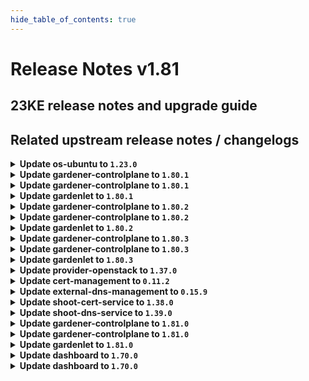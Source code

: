 ```yaml
---
hide_table_of_contents: true
---
```


# Release Notes v1.81

## 23KE release notes and upgrade guide

## Related upstream release notes / changelogs


<details>
<summary><b>Update os-ubuntu to <code>1.23.0</code></b></summary>

# [gardener/gardener-extension-os-ubuntu]

## ⚠️ Breaking Changes

- `[OPERATOR]` `extension-os-ubuntu` no longer supports Shoots with Кubernetes version < 1.22. by @shafeeqes [#82]

</details>

<details>
<summary><b>Update gardener-controlplane to <code>1.80.1</code></b></summary>

# [gardener/gardener]

## 🐛 Bug Fixes

- `[USER]` The two additional labels `worker.gardener.cloud/image-name` and `worker.gardener.cloud/image-version` that were previously introduced and attached to worker nodes are removed again to fix a regression that causes the `kubelet` to restart on nodes that are due to be upgraded to a new OS but not rolled yet which causes their `Pod`s to become temporarily unready. by @gardener-ci-robot [#8551]

## Docker Images
admission-controller: `eu.gcr.io/gardener-project/gardener/admission-controller:v1.80.1`
apiserver: `eu.gcr.io/gardener-project/gardener/apiserver:v1.80.1`
controller-manager: `eu.gcr.io/gardener-project/gardener/controller-manager:v1.80.1`
scheduler: `eu.gcr.io/gardener-project/gardener/scheduler:v1.80.1`
operator: `eu.gcr.io/gardener-project/gardener/operator:v1.80.1`
gardenlet: `eu.gcr.io/gardener-project/gardener/gardenlet:v1.80.1`
resource-manager: `eu.gcr.io/gardener-project/gardener/resource-manager:v1.80.1`

</details>

<details>
<summary><b>Update gardener-controlplane to <code>1.80.1</code></b></summary>

# [gardener/gardener]

## 🐛 Bug Fixes

- `[USER]` The two additional labels `worker.gardener.cloud/image-name` and `worker.gardener.cloud/image-version` that were previously introduced and attached to worker nodes are removed again to fix a regression that causes the `kubelet` to restart on nodes that are due to be upgraded to a new OS but not rolled yet which causes their `Pod`s to become temporarily unready. by @gardener-ci-robot [#8551]

## Docker Images
admission-controller: `eu.gcr.io/gardener-project/gardener/admission-controller:v1.80.1`
apiserver: `eu.gcr.io/gardener-project/gardener/apiserver:v1.80.1`
controller-manager: `eu.gcr.io/gardener-project/gardener/controller-manager:v1.80.1`
scheduler: `eu.gcr.io/gardener-project/gardener/scheduler:v1.80.1`
operator: `eu.gcr.io/gardener-project/gardener/operator:v1.80.1`
gardenlet: `eu.gcr.io/gardener-project/gardener/gardenlet:v1.80.1`
resource-manager: `eu.gcr.io/gardener-project/gardener/resource-manager:v1.80.1`

</details>

<details>
<summary><b>Update gardenlet to <code>1.80.1</code></b></summary>

# [gardener/gardener]

## 🐛 Bug Fixes

- `[USER]` The two additional labels `worker.gardener.cloud/image-name` and `worker.gardener.cloud/image-version` that were previously introduced and attached to worker nodes are removed again to fix a regression that causes the `kubelet` to restart on nodes that are due to be upgraded to a new OS but not rolled yet which causes their `Pod`s to become temporarily unready. by @gardener-ci-robot [#8551]

## Docker Images
admission-controller: `eu.gcr.io/gardener-project/gardener/admission-controller:v1.80.1`
apiserver: `eu.gcr.io/gardener-project/gardener/apiserver:v1.80.1`
controller-manager: `eu.gcr.io/gardener-project/gardener/controller-manager:v1.80.1`
scheduler: `eu.gcr.io/gardener-project/gardener/scheduler:v1.80.1`
operator: `eu.gcr.io/gardener-project/gardener/operator:v1.80.1`
gardenlet: `eu.gcr.io/gardener-project/gardener/gardenlet:v1.80.1`
resource-manager: `eu.gcr.io/gardener-project/gardener/resource-manager:v1.80.1`

</details>

<details>
<summary><b>Update gardener-controlplane to <code>1.80.2</code></b></summary>

# [gardener/gardener]

## 🐛 Bug Fixes

- `[USER]` A bug causing unnecessary reorder of extension in `Shoot` `spec.extensions` is fixed. by @gardener-ci-robot [#8575]
- `[OPERATOR]` Fixed a possibility for the `migrate` phase of control plane migration to become permanently stuck if the shoot was created when the `MachineControllerManagerDeployment` feature gate is disabled, control plane migration is triggered for the shoot and the feature gate is enabled during the migration phase. by @gardener-ci-robot [#8570]

</details>

<details>
<summary><b>Update gardener-controlplane to <code>1.80.2</code></b></summary>

# [gardener/gardener]

## 🐛 Bug Fixes

- `[USER]` A bug causing unnecessary reorder of extension in `Shoot` `spec.extensions` is fixed. by @gardener-ci-robot [#8575]
- `[OPERATOR]` Fixed a possibility for the `migrate` phase of control plane migration to become permanently stuck if the shoot was created when the `MachineControllerManagerDeployment` feature gate is disabled, control plane migration is triggered for the shoot and the feature gate is enabled during the migration phase. by @gardener-ci-robot [#8570]

</details>

<details>
<summary><b>Update gardenlet to <code>1.80.2</code></b></summary>

# [gardener/gardener]

## 🐛 Bug Fixes

- `[USER]` A bug causing unnecessary reorder of extension in `Shoot` `spec.extensions` is fixed. by @gardener-ci-robot [#8575]
- `[OPERATOR]` Fixed a possibility for the `migrate` phase of control plane migration to become permanently stuck if the shoot was created when the `MachineControllerManagerDeployment` feature gate is disabled, control plane migration is triggered for the shoot and the feature gate is enabled during the migration phase. by @gardener-ci-robot [#8570]

</details>

<details>
<summary><b>Update gardener-controlplane to <code>1.80.3</code></b></summary>

# [gardener/gardener]

## 🐛 Bug Fixes

- `[USER]` A bug has been fixed that prevented users without permissions to list `CustomResourceDefinition`s from interacting with the Gardener APIs when using a `kubectl` version lower than `1.27`. by @gardener-ci-robot [#8580]

</details>

<details>
<summary><b>Update gardener-controlplane to <code>1.80.3</code></b></summary>

# [gardener/gardener]

## 🐛 Bug Fixes

- `[USER]` A bug has been fixed that prevented users without permissions to list `CustomResourceDefinition`s from interacting with the Gardener APIs when using a `kubectl` version lower than `1.27`. by @gardener-ci-robot [#8580]

</details>

<details>
<summary><b>Update gardenlet to <code>1.80.3</code></b></summary>

# [gardener/gardener]

## 🐛 Bug Fixes

- `[USER]` A bug has been fixed that prevented users without permissions to list `CustomResourceDefinition`s from interacting with the Gardener APIs when using a `kubectl` version lower than `1.27`. by @gardener-ci-robot [#8580]

</details>

<details>
<summary><b>Update provider-openstack to <code>1.37.0</code></b></summary>

# [gardener/machine-controller-manager]

## 🐛 Bug Fixes

- `[OPERATOR]` Included `UnavailableReplicas` in determining if a machine deployment status update is needed by @rishabh-11 [gardener/machine-controller-manager#833]
- `[OPERATOR]` Force drain and delete volume attachments for nodes un-healthy due to `ReadOnlyFileSystem` and `NotReady` for too long by @elankath [gardener/machine-controller-manager#839]
- `[OPERATOR]` An issue causing nil pointer panic on scaleup of the machinedeployment along with trigger of rolling update, is fixed by @acumino [gardener/machine-controller-manager#814]
- `[USER]` An edge case where outdated DesiredReplicas annotation blocked a rolling update is fixed. by @rishabh-11 [gardener/machine-controller-manager#821]
## 🏃 Others

- `[DEVELOPER]` status.Status now captures underline cause, allowing consumers to introspect the error returned by the provider. WrapError() function could be used to wrap the provider error by @unmarshall [gardener/machine-controller-manager#842]
- `[DEVELOPER]` Removed dead metrics code and refactored the remaining metrics code by @himanshu-kun [gardener/machine-controller-manager#823]
- `[DEVELOPER]` A new make target is introduced to add license headers. by @unmarshall [gardener/machine-controller-manager#845]
- `[DEVELOPER]` Bump `k8s.io/*` deps to v0.27.2 by @afritzler [gardener/machine-controller-manager#820]
- `[OPERATOR]` Added a new metric that will allow to get the number of stale (due to unhealthiness) machines  that are getting terminated by @jguipi [gardener/machine-controller-manager#808]
- `[OPERATOR]` Updated to go v1.20.5 by @rishabh-11 [gardener/machine-controller-manager#827]
- `[OPERATOR]` Makefile targets have changed: Introduced gardener-setup, gardener-restore, gardener-local-mcm-up, non-gardener-setup, non-gardener-restore,  non-gardener-local-mcm-up. Users can also directly use the scripts which are used by these makefile targets. by @unmarshall [gardener/machine-controller-manager#852]
- `[OPERATOR]` Added `errorCode` field in the `LastOperation` struct. This should be implemented only for the `CreateMachine` call in the `triggerCreationFlow`. This field will be utilized by Cluster autoscaler to do early backoff  by @rishabh-11 [gardener/machine-controller-manager#851]
- `[OPERATOR]` New metrics introduced:   
  - api_request_duration_seconds -> tracks time taken for successful invocation of provider APIs. This metric can be filtered by provider and service.  
  - driver_request_duration_seconds -> tracks total time taken to successfully complete driver method invocation. This metric can be filtered by provider and operation.  
  - driver_requests_failed_total -> records total number of failed driver API requests. This metric can be filtered by provider, operations and error_code. by @unmarshall [gardener/machine-controller-manager#842]
# [gardener/gardener-extension-provider-openstack]

## ⚠️ Breaking Changes

- `[OPERATOR]` `provider-openstack` no longer supports Shoots or Seeds with Кubernetes version < 1.24. by @shafeeqes [#670]
## 🏃 Others

- `[OPERATOR]` Enable propagating pod routes to nodes without overlay network by @ScheererJ [#654]
- `[OPERATOR]` updated image csi-attacher -> `v4.4.0` by @kon-angelo [#675]
- `[OPERATOR]` updated image manila-csi-plugin `v1.27.1`-> `v1.27.2` by @kon-angelo [#675]
- `[OPERATOR]` updated image snapshot-controller -> `v6.3.0` by @kon-angelo [#675]
- `[OPERATOR]` updated image livenessprobe -> `v2.11.0` by @kon-angelo [#675]
- `[OPERATOR]` Add manila topology labels to machines. This enables scaling from 0 for pods depending on manila volumes. by @kon-angelo [#674]
- `[OPERATOR]` updated image cinder-csi-plugin `v1.27.1`-> `v1.27.2` by @kon-angelo [#675]
- `[OPERATOR]` updated image cloud-provider-openstack `v1.27.1`-> `v1.27.2` by @kon-angelo [#675]
- `[OPERATOR]` updated image csi-provisioner -> `v3.6.0` by @kon-angelo [#675]
- `[OPERATOR]` updated image csi-resizer -> `v1.9.0` by @kon-angelo [#675]
- `[DEVELOPER]` Added description to openstack security group rules. by @nschad [#666]
# [gardener/machine-controller-manager-provider-openstack]

## 🏃 Others

- `[USER]` Vendor gardener `v1.79.0` by @kon-angelo [gardener/machine-controller-manager-provider-openstack#100]
- `[USER]` `ResourceExhausted` error code is returned when no valid host is found in the zone  by @rishabh-11 [gardener/machine-controller-manager-provider-openstack#97]
- `[DEPENDENCY]` The following dependency is updated:-  
  github.com/gardener/machine-controller-manager v0.49.1 -> v0.50.0 by @rishabh-11 [gardener/machine-controller-manager-provider-openstack#98]

</details>

<details>
<summary><b>Update cert-management to <code>0.11.2</code></b></summary>

# [gardener/cert-management]

## 🏃 Others

- `[OPERATOR]` Update k8s dependencies by updating controller-manager-library by @MartinWeindel [#142]
- `[OPERATOR]` Bumps golang from 1.21.1 to 1.21.2. by @MartinWeindel [#142]

</details>

<details>
<summary><b>Update external-dns-management to <code>0.15.9</code></b></summary>

# [gardener/external-dns-management]

## ✨ New Features

- `[USER]` Creating a `DNSEntry` for the base domain of a hosted zone is now allowed for all providers but `azure-dns` and `azure-private-dns`. by @MartinWeindel [#316]
## 🏃 Others

- `[OPERATOR]` Update AWS canonical hosted zones from github.com/kubernetes-sigs/external-dns repository. by @MartinWeindel [#322]
- `[OPERATOR]` Bumps golang from 1.21.1 to 1.21.2. by @MartinWeindel [#323]
- `[OPERATOR]` Bumps golang from 1.20.7 to 1.21.1. by @dependabot[bot] [#318]
- `[OPERATOR]` Update k8s dependencies by updating controller-manager-library by @MartinWeindel [#323]
- `[OPERATOR]` Additional AWS regions `ap-southeast-4` and `il-central-1` with canonical hosted zones for ELBs by @MartinWeindel [#321]
- `[USER]` Infoblox provider: support for extensible attributes by @nitrocb [#320]

</details>

<details>
<summary><b>Update shoot-cert-service to <code>1.38.0</code></b></summary>

# [gardener/gardener-extension-shoot-cert-service]

## 🐛 Bug Fixes

- `[OPERATOR]` The `CustomResourceDefinition`s deployed to shoot clusters are now labelled with `shoot.gardener.cloud/no-cleanup=true` to prevent `gardenlet` to deleting them during shoot deletion. by @MartinWeindel [#195]
- `[OPERATOR]` The `CustomResourceDefinition`s deployed to shoot clusters are now annotated with `resources.gardener.cloud/skip-health-check=true` to prevent `gardener-resource-manager` from recreating them too fast during shoot deletion. by @rfranzke [#194]
## 🏃 Others

- `[OPERATOR]` Bumps golang from 1.21.0 to 1.21.1. by @dependabot[bot] [#193]
- `[OPERATOR]` The following dependency is updated:  
  - github.com/gardener/gardener: v1.77.0-> v1.80.1  
  - k8s.io/* : v0.26.3 -> v0.28.2  
  - sigs.k8s.io/controller-runtime: v0.14.6-> v0.16.2 by @acumino [#196]
# [gardener/cert-management]

## 🐛 Bug Fixes

- `[OPERATOR]` Fix edge case of inconsistent certificate/secret: request certificate in this case. by @MartinWeindel [gardener/cert-management#138]
- `[USER]` Disable followCNAME by default again as it was activated implicitly by github.com/go-acme/lego version upgrade by @MartinWeindel [gardener/cert-management#140]
## 🏃 Others

- `[OPERATOR]` Bumps golang from 1.21.1 to 1.21.2. by @MartinWeindel [gardener/cert-management#142]
- `[OPERATOR]` Update k8s dependencies by updating controller-manager-library by @MartinWeindel [gardener/cert-management#142]

</details>

<details>
<summary><b>Update shoot-dns-service to <code>1.39.0</code></b></summary>

# [gardener/external-dns-management]

## ✨ New Features

- `[USER]` Creating a `DNSEntry` for the base domain of a hosted zone is now allowed for all providers but `azure-dns` and `azure-private-dns`. by @MartinWeindel [gardener/external-dns-management#316]
## 🏃 Others

- `[USER]` Infoblox provider: support for extensible attributes by @nitrocb [gardener/external-dns-management#320]
- `[OPERATOR]` Update AWS canonical hosted zones from github.com/kubernetes-sigs/external-dns repository. by @MartinWeindel [gardener/external-dns-management#322]
- `[OPERATOR]` Bumps golang from 1.20.7 to 1.21.1. by @dependabot[bot] [gardener/external-dns-management#318]
- `[OPERATOR]` Additional AWS regions `ap-southeast-4` and `il-central-1` with canonical hosted zones for ELBs by @MartinWeindel [gardener/external-dns-management#321]
- `[OPERATOR]` Update k8s dependencies by updating controller-manager-library by @MartinWeindel [gardener/external-dns-management#323]
- `[OPERATOR]` Bumps golang from 1.21.1 to 1.21.2. by @MartinWeindel [gardener/external-dns-management#323]
# [gardener/gardener-extension-shoot-dns-service]

## ⚠️ Breaking Changes

- `[OPERATOR]` `extension-shoot-dns-service` no longer supports Shoots with Кubernetes version < 1.24. by @shafeeqes [#241]
## 🐛 Bug Fixes

- `[OPERATOR]` The `CustomResourceDefinition`s deployed to shoot clusters are now annotated with `resources.gardener.cloud/skip-health-check=true` to prevent `gardener-resource-manager` from recreating them too fast during shoot deletion. by @rfranzke [#240]
- `[OPERATOR]` The `CustomResourceDefinition`s deployed to shoot clusters are now labelled with `shoot.gardener.cloud/no-cleanup=true` to prevent `gardenlet` to deleting them during shoot deletion. by @MartinWeindel [#243]
## 🏃 Others

- `[OPERATOR]` Add copy of images.yaml to charts dir to resolve installation issue for landscapes using RBSC by @MartinWeindel [#237]
- `[OPERATOR]` The following dependency is updated:  
  - github.com/gardener/gardener: v1.77.0-> v1.80.1  
  - k8s.io/* : v0.26.3 -> v0.28.2  
  - sigs.k8s.io/controller-runtime: v0.14.6-> v0.16.2 by @acumino [#244]
- `[OPERATOR]` Bumps golang from 1.21.0 to 1.21.1. by @dependabot[bot] [#239]

</details>

<details>
<summary><b>Update gardener-controlplane to <code>1.81.0</code></b></summary>

# [gardener/etcd-druid]

## ⚠️ Breaking Changes

- `[USER]` Update etcd-custom-image to `v3.4.26-2`. by @shreyas-s-rao [gardener/etcd-druid#656]
- `[OPERATOR]` Etcd druid will now not support `policy/v1beta1` for `PodDisruptionBudget`s and will only use `policy/v1` for `PodDisruptionBudget`s by @aaronfern [gardener/etcd-druid#681]
## 📰 Noteworthy

- `[OPERATOR]` `custodian-sync-period` value is set to `15s` in the Helm chart for etcd-druid. by @shreyas-s-rao [gardener/etcd-druid#688]
- `[OPERATOR]` Add new flag `metrics-scrape-wait-duration` for compaction controller to set a wait duration at the end of every compaction job, to allow for metrics to be scraped by a Prometheus instance. by @abdasgupta [gardener/etcd-druid#686]
- `[OPERATOR]` Etcd snapshot compaction jobs will now be named `<etcd-name>-compactor` for better readability for human operators. by @abdasgupta [gardener/etcd-druid#672]
## ✨ New Features

- `[OPERATOR]` Introduce `Spec.Backup.DeltaSnapshotRetentionPeriod` in the `Etcd` resource to allow configuring retention period for delta snapshots. by @seshachalam-yv [gardener/etcd-druid#651]
- `[DEVELOPER]` Add support for `Local` provider for e2e tests. by @shreyas-s-rao [gardener/etcd-druid#668]
## 🐛 Bug Fixes

- `[OPERATOR]` A bug causing incorrect volume mount path for `Etcd`s and `EtcdCopyBackupsTask`s using `Local` snapshot storage provider while using distroless etcd-backup-restore image `v0.25.x` has been resolved. by @aaronfern [gardener/etcd-druid#662]
- `[OPERATOR]` Custodian controller no longer watches leases owned by the etcd resources, thus reducing frequency of etcd status updates and now honouring `custodian-sync-period` value. by @shreyas-s-rao [gardener/etcd-druid#688]
- `[OPERATOR]` Resolved an issue where the Custodian Controller was not updating the `Replicas` field in the `etcd` status to reflect the `CurrentReplicas` from the StatefulSet status. This fix ensures consistent behavior with the `etcd` Controller in Druid. by @seshachalam-yv [gardener/etcd-druid#701]
- `[OPERATOR]` A bug causing `EtcdCopyBackupsTask` jobs to fail to create temp snapshot directory while using distroless etcd-backup-restore image `v0.25.x` has been resolved. by @aaronfern [gardener/etcd-druid#662]
## 🏃 Others

- `[OPERATOR]` Upgraded `etcd-backup-restore` from `v0.24.3` to `v0.24.6` for `etcd-custom-image`, and from `v0.25.1` to `v0.26.0` for `etcd-wrapper` by @gardener-robot-ci-3 [gardener/etcd-druid#687]
- `[OPERATOR]` All default images are now present in `images.yaml` by @aaronfern [gardener/etcd-druid#673]
## 📖 Documentation

- `[DEVELOPER]` Introduce DEPs (Druid Enhancement Proposals) for proposing large design changes in etcd-druid. by @shreyas-s-rao [gardener/etcd-druid#659]
- `[OPERATOR]` Introduce DEP-04 [EtcdMember Custom Resource](https://github.com/gardener/etcd-druid/blob/master/docs/proposals/04-etcd-member-custom-resource.md). by @shreyas-s-rao [gardener/etcd-druid#658]
# [gardener/etcd-backup-restore]

## 📰 Noteworthy

- `[USER]` Introduce flag `metrics-scrape-wait-duration` to `etcdbrctl compact` command, that specifies a wait duration at the end of a snapshot compaction, to allow Prometheus to scrape metrics related to compaction before the `etcdbrctl` process exits. by @abdasgupta [gardener/etcd-backup-restore#667]
- `[OPERATOR]` Etcd-backup-restore now uses the user home directory to create files. by @aaronfern [gardener/etcd-backup-restore#637]
- `[OPERATOR]` Etcd-backup-restore now uses a distroless image as its base image. It is no longer compatible with [etcd-custom-image](https://github.com/gardener/etcd-custom-image), and must be used with [etcd-wrapper](https://github.com/gardener/etcd-wrapper) instead.  by @aaronfern [gardener/etcd-backup-restore#637]
## 🏃 Others

- `[OPERATOR]` Upgraded Ginkgo v1 to v2 and updated other dependencies by @seshachalam-yv [gardener/etcd-backup-restore#647]
- `[OPERATOR]` While scaling up a non-HA etcd cluster to HA skipping the scale-up checks for first member of etcd cluster as first member can never be a part of scale-up scenarios. by @ishan16696 [gardener/etcd-backup-restore#649]
- `[OPERATOR]` Bump alpine base version for Docker build to `3.18.2`. by @shreyas-s-rao [gardener/etcd-backup-restore#638]
- `[OPERATOR]` Backup-restore waits for its etcd to be ready before attempting to update peerUrl by @aaronfern [gardener/etcd-backup-restore#628]
- `[OPERATOR]` Introduced `delta-snapshot-retention-period` CLI flag to extend the configurable retention period for delta snapshots in `etcd-backup-restore`, enhancing flexibility for backup retention. by @seshachalam-yv [gardener/etcd-backup-restore#640]
- `[OPERATOR]` Revendors the bbolt from `v1.3.6` to `v1.3.7` by @ishan16696 [gardener/etcd-backup-restore#659]
- `[DEVELOPER]` Add CVE categorization for etcd-backup-restore. by @shreyas-s-rao [gardener/etcd-backup-restore#644]
# [gardener/machine-controller-manager]

## 🐛 Bug Fixes

- `[OPERATOR]` Force drain and delete volume attachments for nodes un-healthy due to `ReadOnlyFileSystem` and `NotReady` for too long by @elankath [gardener/machine-controller-manager#839]
- `[OPERATOR]` Included `UnavailableReplicas` in determining if a machine deployment status update is needed by @rishabh-11 [gardener/machine-controller-manager#833]
- `[OPERATOR]` An issue causing nil pointer panic on scaleup of the machinedeployment along with trigger of rolling update, is fixed by @acumino [gardener/machine-controller-manager#814]
- `[USER]` An edge case where outdated DesiredReplicas annotation blocked a rolling update is fixed. by @rishabh-11 [gardener/machine-controller-manager#821]
## 🏃 Others

- `[DEVELOPER]` status.Status now captures underline cause, allowing consumers to introspect the error returned by the provider. WrapError() function could be used to wrap the provider error by @unmarshall [gardener/machine-controller-manager#842]
- `[DEVELOPER]` A new make target is introduced to add license headers. by @unmarshall [gardener/machine-controller-manager#845]
- `[DEVELOPER]` Bump `k8s.io/*` deps to v0.27.2 by @afritzler [gardener/machine-controller-manager#820]
- `[DEVELOPER]` Removed dead metrics code and refactored the remaining metrics code by @himanshu-kun [gardener/machine-controller-manager#823]
- `[OPERATOR]` New metrics introduced:   
  - api_request_duration_seconds -> tracks time taken for successful invocation of provider APIs. This metric can be filtered by provider and service.  
  - driver_request_duration_seconds -> tracks total time taken to successfully complete driver method invocation. This metric can be filtered by provider and operation.  
  - driver_requests_failed_total -> records total number of failed driver API requests. This metric can be filtered by provider, operations and error_code. by @unmarshall [gardener/machine-controller-manager#842]
- `[OPERATOR]` Updated to go v1.20.5 by @rishabh-11 [gardener/machine-controller-manager#827]
- `[OPERATOR]` Added a new metric that will allow to get the number of stale (due to unhealthiness) machines  that are getting terminated by @jguipi [gardener/machine-controller-manager#808]
- `[OPERATOR]` Added `errorCode` field in the `LastOperation` struct. This should be implemented only for the `CreateMachine` call in the `triggerCreationFlow`. This field will be utilized by Cluster autoscaler to do early backoff  by @rishabh-11 [gardener/machine-controller-manager#851]
- `[OPERATOR]` Makefile targets have changed: Introduced gardener-setup, gardener-restore, gardener-local-mcm-up, non-gardener-setup, non-gardener-restore,  non-gardener-local-mcm-up. Users can also directly use the scripts which are used by these makefile targets. by @unmarshall [gardener/machine-controller-manager#852]
# [gardener/gardener]

## ⚠️ Breaking Changes

- `[DEPENDENCY]` Extensions have to implement the `ForceDelete` function in the actuator with the logic of forcefully deleting all the resources deployed by them. by @shafeeqes [#8414]
- `[DEPENDENCY]` The `extensions/pkg/controller.Use{TokenRequestor,ServiceAccountTokenVolumeProjection}` functions have been removed since they always return `true`. by @rfranzke [#8582]
- `[OPERATOR]` ⚠️ Gardener does no longer support garden, seed, or shoot clusters with Kubernetes versions < 1.24. Make sure to upgrade all existing clusters before upgrading to this Gardener version. by @shafeeqes [#8487]
- `[DEVELOPER]` The `pkg/utils/gardener.IntStrPtrFromInt` function has been renamed to `IntStrPtrFromInt32` since `intstr.FromInt` is deprecated. by @rfranzke [#8579]
- `[USER]` The `alpha.kube-apiserver.scaling.shoot.gardener.cloud/class` annotation on `Shoot`s has no effect anymore and should be removed. by @rfranzke [#8526]
## 📰 Noteworthy

- `[USER]` The two additional labels `worker.gardener.cloud/image-name` and `worker.gardener.cloud/image-version` that were previously introduced and attached to worker nodes are removed again to fix a regression that causes the `kubelet` to restart on nodes that are due to be upgraded to a new OS but not rolled yet which causes their `Pod`s to become temporarily unready. by @MrBatschner [#8524]
- `[OPERATOR]` The `MachineControllerManagerDeployment` has been promoted to beta and is now enabled by default. Make sure that all registered provider extensions support this feature gate before upgrading to this version of Gardener. by @rfranzke [#8526]
- `[OPERATOR]` The `DisableScalingClassesForShoots` feature gates has been promoted to GA (and is now always enabled). by @rfranzke [#8526]
## ✨ New Features

- `[USER]` The `gardener-scheduler` now populates scheduling failure reasons to the `Shoot`'s `.status.lastOperation.description` field. by @rfranzke [#8527]
- `[USER]` When the `ShootForceDeletion` featuregate in the apiserver is turned on, users will be able to force-delete the Shoot. You **MUST** ensure that all the resources created in the IaaS account are cleaned up to prevent orphaned resources. Gardener will **NOT** delete any resources in the Shoot cloud-provider account. See [Shoot Force Deletion](https://github.com/gardener/gardener/blob/master/docs/usage/shoot_operations.md#force-deletion) for more details. by @shafeeqes [#8414]
- `[USER]` Multiple expanders for `cluster-autoscaler` can now be specified in the `Shoot` API via the `.spec.kubernetes.clusterAutoscaler.expander` field. by @aaronfern [#8573]
## 🐛 Bug Fixes

- `[OPERATOR]` Fixed a possibility for the `migrate` phase of control plane migration to become permanently stuck if the shoot was created when the `MachineControllerManagerDeployment` feature gate is disabled, control plane migration is triggered for the shoot and the feature gate is enabled during the migration phase. by @plkokanov [#8568]
- `[USER]`  Fix an issue, where DNS lookups for non-existing pods of a StatefulSet yielded one of the existing pods even when it should not have.  by @axel7born [#8544]
- `[USER]` A bug has been fixed that prevented users without permissions to list `CustomResourceDefinition`s from interacting with the Gardener APIs when using a `kubectl` version lower than `1.27`. by @rfranzke [#8577]
- `[USER]` A bug causing unnecessary reorder of extension in `Shoot` `spec.extensions` is fixed. by @acumino [#8569]
## 🏃 Others

- `[OPERATOR]` The shoot namespace in seeds is redeployed during the shoot migration flow to update the zones in use. by @plkokanov [#8564]
- `[OPERATOR]` `nginx-ingress-controller` image is updated to `v1.9.0`. by @shafeeqes [#8558]
- `[OPERATOR]` Add an alert for VPNHAShootNoPods when shoot in HA (high availability) mode. by @tedteng [#8506]
- `[USER]` Gardener refined the scope of the problematic webhook matcher for `endpoint` objects. Earlier, shoot clusters were assigned a constraint reporting a problem with a `failurePolocy: Fail` webhook acting on these objects. Now, only `endpoint`s in the `kube-system` and `defaults` namespaces are considered for this check. by @acumino [#8521]
# [gardener/autoscaler]

## ✨ New Features

- `[DEVELOPER]` unit tests framework introduced to test implemented methods of `Cloudprovider` and `Nodegroup` interface by @rishabh-11 [gardener/autoscaler#215]
- `[USER]` Gardener autoscaler now backs-off early from a node-group (i.e. machinedeployment) in case of `ResourceExhausted` error. Refer docs at `https://github.com/gardener/autoscaler/blob/machine-controller-manager-provider/cluster-autoscaler/FAQ.md#when-does-autoscaler-backs-off-early-from-a-node-group` for details. by @himanshu-kun [gardener/autoscaler#253]
## 🐛 Bug Fixes

- `[OPERATOR]` A bug where MCM removed a machine other than the one , CA wanted , is resolved. by @rishabh-11 [gardener/autoscaler#215]
## 🏃 Others

- `[OPERATOR]` Initial implementation for `Refresh()` method of `CloudProvider` interface done by @rishabh-11 [gardener/autoscaler#215]
- `[OPERATOR]` `machinepriority.machine.sapcloud.io` annotation on machine is now reset to 3 by autoscaler if the corresponding node doesn't have `ToBeDeletedByClusterAutoscaler` taint by @rishabh-11 [gardener/autoscaler#215]
# [gardener/etcd-custom-image]

## 📰 Noteworthy

- `[OPERATOR]` Update alpine base image version to 3.18.3. by @shreyas-s-rao [gardener/etcd-custom-image#40]

</details>

<details>
<summary><b>Update gardener-controlplane to <code>1.81.0</code></b></summary>

# [gardener/etcd-druid]

## ⚠️ Breaking Changes

- `[USER]` Update etcd-custom-image to `v3.4.26-2`. by @shreyas-s-rao [gardener/etcd-druid#656]
- `[OPERATOR]` Etcd druid will now not support `policy/v1beta1` for `PodDisruptionBudget`s and will only use `policy/v1` for `PodDisruptionBudget`s by @aaronfern [gardener/etcd-druid#681]
## 📰 Noteworthy

- `[OPERATOR]` `custodian-sync-period` value is set to `15s` in the Helm chart for etcd-druid. by @shreyas-s-rao [gardener/etcd-druid#688]
- `[OPERATOR]` Add new flag `metrics-scrape-wait-duration` for compaction controller to set a wait duration at the end of every compaction job, to allow for metrics to be scraped by a Prometheus instance. by @abdasgupta [gardener/etcd-druid#686]
- `[OPERATOR]` Etcd snapshot compaction jobs will now be named `<etcd-name>-compactor` for better readability for human operators. by @abdasgupta [gardener/etcd-druid#672]
## ✨ New Features

- `[OPERATOR]` Introduce `Spec.Backup.DeltaSnapshotRetentionPeriod` in the `Etcd` resource to allow configuring retention period for delta snapshots. by @seshachalam-yv [gardener/etcd-druid#651]
- `[DEVELOPER]` Add support for `Local` provider for e2e tests. by @shreyas-s-rao [gardener/etcd-druid#668]
## 🐛 Bug Fixes

- `[OPERATOR]` A bug causing incorrect volume mount path for `Etcd`s and `EtcdCopyBackupsTask`s using `Local` snapshot storage provider while using distroless etcd-backup-restore image `v0.25.x` has been resolved. by @aaronfern [gardener/etcd-druid#662]
- `[OPERATOR]` Custodian controller no longer watches leases owned by the etcd resources, thus reducing frequency of etcd status updates and now honouring `custodian-sync-period` value. by @shreyas-s-rao [gardener/etcd-druid#688]
- `[OPERATOR]` Resolved an issue where the Custodian Controller was not updating the `Replicas` field in the `etcd` status to reflect the `CurrentReplicas` from the StatefulSet status. This fix ensures consistent behavior with the `etcd` Controller in Druid. by @seshachalam-yv [gardener/etcd-druid#701]
- `[OPERATOR]` A bug causing `EtcdCopyBackupsTask` jobs to fail to create temp snapshot directory while using distroless etcd-backup-restore image `v0.25.x` has been resolved. by @aaronfern [gardener/etcd-druid#662]
## 🏃 Others

- `[OPERATOR]` Upgraded `etcd-backup-restore` from `v0.24.3` to `v0.24.6` for `etcd-custom-image`, and from `v0.25.1` to `v0.26.0` for `etcd-wrapper` by @gardener-robot-ci-3 [gardener/etcd-druid#687]
- `[OPERATOR]` All default images are now present in `images.yaml` by @aaronfern [gardener/etcd-druid#673]
## 📖 Documentation

- `[DEVELOPER]` Introduce DEPs (Druid Enhancement Proposals) for proposing large design changes in etcd-druid. by @shreyas-s-rao [gardener/etcd-druid#659]
- `[OPERATOR]` Introduce DEP-04 [EtcdMember Custom Resource](https://github.com/gardener/etcd-druid/blob/master/docs/proposals/04-etcd-member-custom-resource.md). by @shreyas-s-rao [gardener/etcd-druid#658]
# [gardener/etcd-backup-restore]

## 📰 Noteworthy

- `[USER]` Introduce flag `metrics-scrape-wait-duration` to `etcdbrctl compact` command, that specifies a wait duration at the end of a snapshot compaction, to allow Prometheus to scrape metrics related to compaction before the `etcdbrctl` process exits. by @abdasgupta [gardener/etcd-backup-restore#667]
- `[OPERATOR]` Etcd-backup-restore now uses the user home directory to create files. by @aaronfern [gardener/etcd-backup-restore#637]
- `[OPERATOR]` Etcd-backup-restore now uses a distroless image as its base image. It is no longer compatible with [etcd-custom-image](https://github.com/gardener/etcd-custom-image), and must be used with [etcd-wrapper](https://github.com/gardener/etcd-wrapper) instead.  by @aaronfern [gardener/etcd-backup-restore#637]
## 🏃 Others

- `[OPERATOR]` Upgraded Ginkgo v1 to v2 and updated other dependencies by @seshachalam-yv [gardener/etcd-backup-restore#647]
- `[OPERATOR]` While scaling up a non-HA etcd cluster to HA skipping the scale-up checks for first member of etcd cluster as first member can never be a part of scale-up scenarios. by @ishan16696 [gardener/etcd-backup-restore#649]
- `[OPERATOR]` Bump alpine base version for Docker build to `3.18.2`. by @shreyas-s-rao [gardener/etcd-backup-restore#638]
- `[OPERATOR]` Backup-restore waits for its etcd to be ready before attempting to update peerUrl by @aaronfern [gardener/etcd-backup-restore#628]
- `[OPERATOR]` Introduced `delta-snapshot-retention-period` CLI flag to extend the configurable retention period for delta snapshots in `etcd-backup-restore`, enhancing flexibility for backup retention. by @seshachalam-yv [gardener/etcd-backup-restore#640]
- `[OPERATOR]` Revendors the bbolt from `v1.3.6` to `v1.3.7` by @ishan16696 [gardener/etcd-backup-restore#659]
- `[DEVELOPER]` Add CVE categorization for etcd-backup-restore. by @shreyas-s-rao [gardener/etcd-backup-restore#644]
# [gardener/machine-controller-manager]

## 🐛 Bug Fixes

- `[OPERATOR]` Force drain and delete volume attachments for nodes un-healthy due to `ReadOnlyFileSystem` and `NotReady` for too long by @elankath [gardener/machine-controller-manager#839]
- `[OPERATOR]` Included `UnavailableReplicas` in determining if a machine deployment status update is needed by @rishabh-11 [gardener/machine-controller-manager#833]
- `[OPERATOR]` An issue causing nil pointer panic on scaleup of the machinedeployment along with trigger of rolling update, is fixed by @acumino [gardener/machine-controller-manager#814]
- `[USER]` An edge case where outdated DesiredReplicas annotation blocked a rolling update is fixed. by @rishabh-11 [gardener/machine-controller-manager#821]
## 🏃 Others

- `[DEVELOPER]` status.Status now captures underline cause, allowing consumers to introspect the error returned by the provider. WrapError() function could be used to wrap the provider error by @unmarshall [gardener/machine-controller-manager#842]
- `[DEVELOPER]` A new make target is introduced to add license headers. by @unmarshall [gardener/machine-controller-manager#845]
- `[DEVELOPER]` Bump `k8s.io/*` deps to v0.27.2 by @afritzler [gardener/machine-controller-manager#820]
- `[DEVELOPER]` Removed dead metrics code and refactored the remaining metrics code by @himanshu-kun [gardener/machine-controller-manager#823]
- `[OPERATOR]` New metrics introduced:   
  - api_request_duration_seconds -> tracks time taken for successful invocation of provider APIs. This metric can be filtered by provider and service.  
  - driver_request_duration_seconds -> tracks total time taken to successfully complete driver method invocation. This metric can be filtered by provider and operation.  
  - driver_requests_failed_total -> records total number of failed driver API requests. This metric can be filtered by provider, operations and error_code. by @unmarshall [gardener/machine-controller-manager#842]
- `[OPERATOR]` Updated to go v1.20.5 by @rishabh-11 [gardener/machine-controller-manager#827]
- `[OPERATOR]` Added a new metric that will allow to get the number of stale (due to unhealthiness) machines  that are getting terminated by @jguipi [gardener/machine-controller-manager#808]
- `[OPERATOR]` Added `errorCode` field in the `LastOperation` struct. This should be implemented only for the `CreateMachine` call in the `triggerCreationFlow`. This field will be utilized by Cluster autoscaler to do early backoff  by @rishabh-11 [gardener/machine-controller-manager#851]
- `[OPERATOR]` Makefile targets have changed: Introduced gardener-setup, gardener-restore, gardener-local-mcm-up, non-gardener-setup, non-gardener-restore,  non-gardener-local-mcm-up. Users can also directly use the scripts which are used by these makefile targets. by @unmarshall [gardener/machine-controller-manager#852]
# [gardener/gardener]

## ⚠️ Breaking Changes

- `[DEPENDENCY]` Extensions have to implement the `ForceDelete` function in the actuator with the logic of forcefully deleting all the resources deployed by them. by @shafeeqes [#8414]
- `[DEPENDENCY]` The `extensions/pkg/controller.Use{TokenRequestor,ServiceAccountTokenVolumeProjection}` functions have been removed since they always return `true`. by @rfranzke [#8582]
- `[OPERATOR]` ⚠️ Gardener does no longer support garden, seed, or shoot clusters with Kubernetes versions < 1.24. Make sure to upgrade all existing clusters before upgrading to this Gardener version. by @shafeeqes [#8487]
- `[DEVELOPER]` The `pkg/utils/gardener.IntStrPtrFromInt` function has been renamed to `IntStrPtrFromInt32` since `intstr.FromInt` is deprecated. by @rfranzke [#8579]
- `[USER]` The `alpha.kube-apiserver.scaling.shoot.gardener.cloud/class` annotation on `Shoot`s has no effect anymore and should be removed. by @rfranzke [#8526]
## 📰 Noteworthy

- `[USER]` The two additional labels `worker.gardener.cloud/image-name` and `worker.gardener.cloud/image-version` that were previously introduced and attached to worker nodes are removed again to fix a regression that causes the `kubelet` to restart on nodes that are due to be upgraded to a new OS but not rolled yet which causes their `Pod`s to become temporarily unready. by @MrBatschner [#8524]
- `[OPERATOR]` The `MachineControllerManagerDeployment` has been promoted to beta and is now enabled by default. Make sure that all registered provider extensions support this feature gate before upgrading to this version of Gardener. by @rfranzke [#8526]
- `[OPERATOR]` The `DisableScalingClassesForShoots` feature gates has been promoted to GA (and is now always enabled). by @rfranzke [#8526]
## ✨ New Features

- `[USER]` The `gardener-scheduler` now populates scheduling failure reasons to the `Shoot`'s `.status.lastOperation.description` field. by @rfranzke [#8527]
- `[USER]` When the `ShootForceDeletion` featuregate in the apiserver is turned on, users will be able to force-delete the Shoot. You **MUST** ensure that all the resources created in the IaaS account are cleaned up to prevent orphaned resources. Gardener will **NOT** delete any resources in the Shoot cloud-provider account. See [Shoot Force Deletion](https://github.com/gardener/gardener/blob/master/docs/usage/shoot_operations.md#force-deletion) for more details. by @shafeeqes [#8414]
- `[USER]` Multiple expanders for `cluster-autoscaler` can now be specified in the `Shoot` API via the `.spec.kubernetes.clusterAutoscaler.expander` field. by @aaronfern [#8573]
## 🐛 Bug Fixes

- `[OPERATOR]` Fixed a possibility for the `migrate` phase of control plane migration to become permanently stuck if the shoot was created when the `MachineControllerManagerDeployment` feature gate is disabled, control plane migration is triggered for the shoot and the feature gate is enabled during the migration phase. by @plkokanov [#8568]
- `[USER]`  Fix an issue, where DNS lookups for non-existing pods of a StatefulSet yielded one of the existing pods even when it should not have.  by @axel7born [#8544]
- `[USER]` A bug has been fixed that prevented users without permissions to list `CustomResourceDefinition`s from interacting with the Gardener APIs when using a `kubectl` version lower than `1.27`. by @rfranzke [#8577]
- `[USER]` A bug causing unnecessary reorder of extension in `Shoot` `spec.extensions` is fixed. by @acumino [#8569]
## 🏃 Others

- `[OPERATOR]` The shoot namespace in seeds is redeployed during the shoot migration flow to update the zones in use. by @plkokanov [#8564]
- `[OPERATOR]` `nginx-ingress-controller` image is updated to `v1.9.0`. by @shafeeqes [#8558]
- `[OPERATOR]` Add an alert for VPNHAShootNoPods when shoot in HA (high availability) mode. by @tedteng [#8506]
- `[USER]` Gardener refined the scope of the problematic webhook matcher for `endpoint` objects. Earlier, shoot clusters were assigned a constraint reporting a problem with a `failurePolocy: Fail` webhook acting on these objects. Now, only `endpoint`s in the `kube-system` and `defaults` namespaces are considered for this check. by @acumino [#8521]
# [gardener/autoscaler]

## ✨ New Features

- `[DEVELOPER]` unit tests framework introduced to test implemented methods of `Cloudprovider` and `Nodegroup` interface by @rishabh-11 [gardener/autoscaler#215]
- `[USER]` Gardener autoscaler now backs-off early from a node-group (i.e. machinedeployment) in case of `ResourceExhausted` error. Refer docs at `https://github.com/gardener/autoscaler/blob/machine-controller-manager-provider/cluster-autoscaler/FAQ.md#when-does-autoscaler-backs-off-early-from-a-node-group` for details. by @himanshu-kun [gardener/autoscaler#253]
## 🐛 Bug Fixes

- `[OPERATOR]` A bug where MCM removed a machine other than the one , CA wanted , is resolved. by @rishabh-11 [gardener/autoscaler#215]
## 🏃 Others

- `[OPERATOR]` Initial implementation for `Refresh()` method of `CloudProvider` interface done by @rishabh-11 [gardener/autoscaler#215]
- `[OPERATOR]` `machinepriority.machine.sapcloud.io` annotation on machine is now reset to 3 by autoscaler if the corresponding node doesn't have `ToBeDeletedByClusterAutoscaler` taint by @rishabh-11 [gardener/autoscaler#215]
# [gardener/etcd-custom-image]

## 📰 Noteworthy

- `[OPERATOR]` Update alpine base image version to 3.18.3. by @shreyas-s-rao [gardener/etcd-custom-image#40]

</details>

<details>
<summary><b>Update gardenlet to <code>1.81.0</code></b></summary>

# [gardener/etcd-druid]

## ⚠️ Breaking Changes

- `[USER]` Update etcd-custom-image to `v3.4.26-2`. by @shreyas-s-rao [gardener/etcd-druid#656]
- `[OPERATOR]` Etcd druid will now not support `policy/v1beta1` for `PodDisruptionBudget`s and will only use `policy/v1` for `PodDisruptionBudget`s by @aaronfern [gardener/etcd-druid#681]
## 📰 Noteworthy

- `[OPERATOR]` `custodian-sync-period` value is set to `15s` in the Helm chart for etcd-druid. by @shreyas-s-rao [gardener/etcd-druid#688]
- `[OPERATOR]` Add new flag `metrics-scrape-wait-duration` for compaction controller to set a wait duration at the end of every compaction job, to allow for metrics to be scraped by a Prometheus instance. by @abdasgupta [gardener/etcd-druid#686]
- `[OPERATOR]` Etcd snapshot compaction jobs will now be named `<etcd-name>-compactor` for better readability for human operators. by @abdasgupta [gardener/etcd-druid#672]
## ✨ New Features

- `[OPERATOR]` Introduce `Spec.Backup.DeltaSnapshotRetentionPeriod` in the `Etcd` resource to allow configuring retention period for delta snapshots. by @seshachalam-yv [gardener/etcd-druid#651]
- `[DEVELOPER]` Add support for `Local` provider for e2e tests. by @shreyas-s-rao [gardener/etcd-druid#668]
## 🐛 Bug Fixes

- `[OPERATOR]` A bug causing incorrect volume mount path for `Etcd`s and `EtcdCopyBackupsTask`s using `Local` snapshot storage provider while using distroless etcd-backup-restore image `v0.25.x` has been resolved. by @aaronfern [gardener/etcd-druid#662]
- `[OPERATOR]` Custodian controller no longer watches leases owned by the etcd resources, thus reducing frequency of etcd status updates and now honouring `custodian-sync-period` value. by @shreyas-s-rao [gardener/etcd-druid#688]
- `[OPERATOR]` Resolved an issue where the Custodian Controller was not updating the `Replicas` field in the `etcd` status to reflect the `CurrentReplicas` from the StatefulSet status. This fix ensures consistent behavior with the `etcd` Controller in Druid. by @seshachalam-yv [gardener/etcd-druid#701]
- `[OPERATOR]` A bug causing `EtcdCopyBackupsTask` jobs to fail to create temp snapshot directory while using distroless etcd-backup-restore image `v0.25.x` has been resolved. by @aaronfern [gardener/etcd-druid#662]
## 🏃 Others

- `[OPERATOR]` Upgraded `etcd-backup-restore` from `v0.24.3` to `v0.24.6` for `etcd-custom-image`, and from `v0.25.1` to `v0.26.0` for `etcd-wrapper` by @gardener-robot-ci-3 [gardener/etcd-druid#687]
- `[OPERATOR]` All default images are now present in `images.yaml` by @aaronfern [gardener/etcd-druid#673]
## 📖 Documentation

- `[DEVELOPER]` Introduce DEPs (Druid Enhancement Proposals) for proposing large design changes in etcd-druid. by @shreyas-s-rao [gardener/etcd-druid#659]
- `[OPERATOR]` Introduce DEP-04 [EtcdMember Custom Resource](https://github.com/gardener/etcd-druid/blob/master/docs/proposals/04-etcd-member-custom-resource.md). by @shreyas-s-rao [gardener/etcd-druid#658]
# [gardener/etcd-backup-restore]

## 📰 Noteworthy

- `[USER]` Introduce flag `metrics-scrape-wait-duration` to `etcdbrctl compact` command, that specifies a wait duration at the end of a snapshot compaction, to allow Prometheus to scrape metrics related to compaction before the `etcdbrctl` process exits. by @abdasgupta [gardener/etcd-backup-restore#667]
- `[OPERATOR]` Etcd-backup-restore now uses the user home directory to create files. by @aaronfern [gardener/etcd-backup-restore#637]
- `[OPERATOR]` Etcd-backup-restore now uses a distroless image as its base image. It is no longer compatible with [etcd-custom-image](https://github.com/gardener/etcd-custom-image), and must be used with [etcd-wrapper](https://github.com/gardener/etcd-wrapper) instead.  by @aaronfern [gardener/etcd-backup-restore#637]
## 🏃 Others

- `[OPERATOR]` Upgraded Ginkgo v1 to v2 and updated other dependencies by @seshachalam-yv [gardener/etcd-backup-restore#647]
- `[OPERATOR]` While scaling up a non-HA etcd cluster to HA skipping the scale-up checks for first member of etcd cluster as first member can never be a part of scale-up scenarios. by @ishan16696 [gardener/etcd-backup-restore#649]
- `[OPERATOR]` Bump alpine base version for Docker build to `3.18.2`. by @shreyas-s-rao [gardener/etcd-backup-restore#638]
- `[OPERATOR]` Backup-restore waits for its etcd to be ready before attempting to update peerUrl by @aaronfern [gardener/etcd-backup-restore#628]
- `[OPERATOR]` Introduced `delta-snapshot-retention-period` CLI flag to extend the configurable retention period for delta snapshots in `etcd-backup-restore`, enhancing flexibility for backup retention. by @seshachalam-yv [gardener/etcd-backup-restore#640]
- `[OPERATOR]` Revendors the bbolt from `v1.3.6` to `v1.3.7` by @ishan16696 [gardener/etcd-backup-restore#659]
- `[DEVELOPER]` Add CVE categorization for etcd-backup-restore. by @shreyas-s-rao [gardener/etcd-backup-restore#644]
# [gardener/machine-controller-manager]

## 🐛 Bug Fixes

- `[OPERATOR]` Force drain and delete volume attachments for nodes un-healthy due to `ReadOnlyFileSystem` and `NotReady` for too long by @elankath [gardener/machine-controller-manager#839]
- `[OPERATOR]` Included `UnavailableReplicas` in determining if a machine deployment status update is needed by @rishabh-11 [gardener/machine-controller-manager#833]
- `[OPERATOR]` An issue causing nil pointer panic on scaleup of the machinedeployment along with trigger of rolling update, is fixed by @acumino [gardener/machine-controller-manager#814]
- `[USER]` An edge case where outdated DesiredReplicas annotation blocked a rolling update is fixed. by @rishabh-11 [gardener/machine-controller-manager#821]
## 🏃 Others

- `[DEVELOPER]` status.Status now captures underline cause, allowing consumers to introspect the error returned by the provider. WrapError() function could be used to wrap the provider error by @unmarshall [gardener/machine-controller-manager#842]
- `[DEVELOPER]` A new make target is introduced to add license headers. by @unmarshall [gardener/machine-controller-manager#845]
- `[DEVELOPER]` Bump `k8s.io/*` deps to v0.27.2 by @afritzler [gardener/machine-controller-manager#820]
- `[DEVELOPER]` Removed dead metrics code and refactored the remaining metrics code by @himanshu-kun [gardener/machine-controller-manager#823]
- `[OPERATOR]` New metrics introduced:   
  - api_request_duration_seconds -> tracks time taken for successful invocation of provider APIs. This metric can be filtered by provider and service.  
  - driver_request_duration_seconds -> tracks total time taken to successfully complete driver method invocation. This metric can be filtered by provider and operation.  
  - driver_requests_failed_total -> records total number of failed driver API requests. This metric can be filtered by provider, operations and error_code. by @unmarshall [gardener/machine-controller-manager#842]
- `[OPERATOR]` Updated to go v1.20.5 by @rishabh-11 [gardener/machine-controller-manager#827]
- `[OPERATOR]` Added a new metric that will allow to get the number of stale (due to unhealthiness) machines  that are getting terminated by @jguipi [gardener/machine-controller-manager#808]
- `[OPERATOR]` Added `errorCode` field in the `LastOperation` struct. This should be implemented only for the `CreateMachine` call in the `triggerCreationFlow`. This field will be utilized by Cluster autoscaler to do early backoff  by @rishabh-11 [gardener/machine-controller-manager#851]
- `[OPERATOR]` Makefile targets have changed: Introduced gardener-setup, gardener-restore, gardener-local-mcm-up, non-gardener-setup, non-gardener-restore,  non-gardener-local-mcm-up. Users can also directly use the scripts which are used by these makefile targets. by @unmarshall [gardener/machine-controller-manager#852]
# [gardener/gardener]

## ⚠️ Breaking Changes

- `[DEPENDENCY]` Extensions have to implement the `ForceDelete` function in the actuator with the logic of forcefully deleting all the resources deployed by them. by @shafeeqes [#8414]
- `[DEPENDENCY]` The `extensions/pkg/controller.Use{TokenRequestor,ServiceAccountTokenVolumeProjection}` functions have been removed since they always return `true`. by @rfranzke [#8582]
- `[OPERATOR]` ⚠️ Gardener does no longer support garden, seed, or shoot clusters with Kubernetes versions < 1.24. Make sure to upgrade all existing clusters before upgrading to this Gardener version. by @shafeeqes [#8487]
- `[DEVELOPER]` The `pkg/utils/gardener.IntStrPtrFromInt` function has been renamed to `IntStrPtrFromInt32` since `intstr.FromInt` is deprecated. by @rfranzke [#8579]
- `[USER]` The `alpha.kube-apiserver.scaling.shoot.gardener.cloud/class` annotation on `Shoot`s has no effect anymore and should be removed. by @rfranzke [#8526]
## 📰 Noteworthy

- `[USER]` The two additional labels `worker.gardener.cloud/image-name` and `worker.gardener.cloud/image-version` that were previously introduced and attached to worker nodes are removed again to fix a regression that causes the `kubelet` to restart on nodes that are due to be upgraded to a new OS but not rolled yet which causes their `Pod`s to become temporarily unready. by @MrBatschner [#8524]
- `[OPERATOR]` The `MachineControllerManagerDeployment` has been promoted to beta and is now enabled by default. Make sure that all registered provider extensions support this feature gate before upgrading to this version of Gardener. by @rfranzke [#8526]
- `[OPERATOR]` The `DisableScalingClassesForShoots` feature gates has been promoted to GA (and is now always enabled). by @rfranzke [#8526]
## ✨ New Features

- `[USER]` The `gardener-scheduler` now populates scheduling failure reasons to the `Shoot`'s `.status.lastOperation.description` field. by @rfranzke [#8527]
- `[USER]` When the `ShootForceDeletion` featuregate in the apiserver is turned on, users will be able to force-delete the Shoot. You **MUST** ensure that all the resources created in the IaaS account are cleaned up to prevent orphaned resources. Gardener will **NOT** delete any resources in the Shoot cloud-provider account. See [Shoot Force Deletion](https://github.com/gardener/gardener/blob/master/docs/usage/shoot_operations.md#force-deletion) for more details. by @shafeeqes [#8414]
- `[USER]` Multiple expanders for `cluster-autoscaler` can now be specified in the `Shoot` API via the `.spec.kubernetes.clusterAutoscaler.expander` field. by @aaronfern [#8573]
## 🐛 Bug Fixes

- `[OPERATOR]` Fixed a possibility for the `migrate` phase of control plane migration to become permanently stuck if the shoot was created when the `MachineControllerManagerDeployment` feature gate is disabled, control plane migration is triggered for the shoot and the feature gate is enabled during the migration phase. by @plkokanov [#8568]
- `[USER]`  Fix an issue, where DNS lookups for non-existing pods of a StatefulSet yielded one of the existing pods even when it should not have.  by @axel7born [#8544]
- `[USER]` A bug has been fixed that prevented users without permissions to list `CustomResourceDefinition`s from interacting with the Gardener APIs when using a `kubectl` version lower than `1.27`. by @rfranzke [#8577]
- `[USER]` A bug causing unnecessary reorder of extension in `Shoot` `spec.extensions` is fixed. by @acumino [#8569]
## 🏃 Others

- `[OPERATOR]` The shoot namespace in seeds is redeployed during the shoot migration flow to update the zones in use. by @plkokanov [#8564]
- `[OPERATOR]` `nginx-ingress-controller` image is updated to `v1.9.0`. by @shafeeqes [#8558]
- `[OPERATOR]` Add an alert for VPNHAShootNoPods when shoot in HA (high availability) mode. by @tedteng [#8506]
- `[USER]` Gardener refined the scope of the problematic webhook matcher for `endpoint` objects. Earlier, shoot clusters were assigned a constraint reporting a problem with a `failurePolocy: Fail` webhook acting on these objects. Now, only `endpoint`s in the `kube-system` and `defaults` namespaces are considered for this check. by @acumino [#8521]
# [gardener/autoscaler]

## ✨ New Features

- `[DEVELOPER]` unit tests framework introduced to test implemented methods of `Cloudprovider` and `Nodegroup` interface by @rishabh-11 [gardener/autoscaler#215]
- `[USER]` Gardener autoscaler now backs-off early from a node-group (i.e. machinedeployment) in case of `ResourceExhausted` error. Refer docs at `https://github.com/gardener/autoscaler/blob/machine-controller-manager-provider/cluster-autoscaler/FAQ.md#when-does-autoscaler-backs-off-early-from-a-node-group` for details. by @himanshu-kun [gardener/autoscaler#253]
## 🐛 Bug Fixes

- `[OPERATOR]` A bug where MCM removed a machine other than the one , CA wanted , is resolved. by @rishabh-11 [gardener/autoscaler#215]
## 🏃 Others

- `[OPERATOR]` Initial implementation for `Refresh()` method of `CloudProvider` interface done by @rishabh-11 [gardener/autoscaler#215]
- `[OPERATOR]` `machinepriority.machine.sapcloud.io` annotation on machine is now reset to 3 by autoscaler if the corresponding node doesn't have `ToBeDeletedByClusterAutoscaler` taint by @rishabh-11 [gardener/autoscaler#215]
# [gardener/etcd-custom-image]

## 📰 Noteworthy

- `[OPERATOR]` Update alpine base image version to 3.18.3. by @shreyas-s-rao [gardener/etcd-custom-image#40]

</details>

<details>
<summary><b>Update dashboard to <code>1.70.0</code></b></summary>

# [gardener/dashboard]

## ⚠️ Breaking Changes

- `[OPERATOR]` Tickets are no longer automatically closed by the dashboard when a shoot is deleted. This should be handled by a different component instead, like a robot. by @petersutter [#1517]
- `[OPERATOR]` The `gardener-dashboard` `Deployment` now runs with high availability config (with label `high-availability-config.resources.gardener.cloud/type=server`). For more information about the HA config see [resource-manager.md#high-availability-config](https://github.com/gardener/gardener/blob/master/docs/concepts/resource-manager.md#high-availability-config) by @petersutter [#1504]
- `[OPERATOR]` Terminals: The `connectSrc` directive of the Content Security Policy no longer permits the use of `wss:` by default. You need to set up the allowed hosts that the browser can connect to for the web terminal feature. This can be done using `Values.global.terminal.allowedHostSourceList`. For more details see [webterminals.md#allowlist-for-hosts](https://github.com/gardener/dashboard/blob/master/docs/operations/webterminals.md#allowlist-for-hosts) by @petersutter [#1561]
- `[OPERATOR]` Terminals: As gardener took over the responsibility of providing kube-apiserver endpoints with trusted certificates the `terminal-bootstrap` component was dropped. Make sure to clean up the created resources of the terminal bootstrapper. See PR description for more details. by @petersutter [#1561]
## ✨ New Features

- `[USER]` Added an input field to configure the maintenance time window duration. The textfield hints now show the UTC begin and end time by @grolu [#1587]
- `[USER]` Enable focus mode for regular project lists. This feature used to be exclusive for operators. It can now be used by regular users on all cluster lists. This feature enables users to get a static overview of clusters with issues. In order to use this feature, you need to enable it on the `Settings` page. by @grolu [#1557]
- `[USER]` Implementation of lazy loading for copy to clipboard functionality by @holgerkoser [#1546]
- `[USER]` Added functionality to create, view and manage workerless clusters by @grolu [#1531]
- `[OPERATOR]` Allow customization of dashboard branding like product logo, name, title, slogan and custom html templates for teaser and footer. The documentation and a detailed example can be found in the dashboard operation guidelines https://github.com/gardener/dashboard/blob/master/docs/operations/customization.md by @holgerkoser [#1568]
- `[OPERATOR]` Terminal: By default, the access service account within the garden terminal pod is bound to `gardener.cloud:system:administrators`, not `cluster-admin` anymore. by @petersutter [#1541]
- `[OPERATOR]` Github app authentication is now supported (in addition to token authentication) for the ticket feature by @petersutter [#1514]
- `[OPERATOR]` Terminal: You can now configure the role bindings to which the access service account within the `garden` terminal pod is bound (`Values.global.terminal.garden.roleBindings`). by @petersutter [#1541]
- `[OPERATOR]` The `dashboard` chart allows to optionally configure a projected volume based kubeconfig by @timuthy [#1598]
- `[OPERATOR]` In addition to the `defaultNodesCIDR` config (`Values.global.dashboard.frontendConfig.defaultNodesCIDR`) of the `gardener-dashboard` which applies for all new Shoots, you can now have a configuration per cloud profile, by setting `.spec.providerConfig.defaultNodesCIDR` on the respective `CloudProfile` by @petersutter [#1591]
- `[DEVELOPER]` Migrated frontend code to Vue 3 and Vuetify 3 UI components. Vue 2 will reach [End of Life](/https://v2.vuejs.org/lts/) (EOL) on December 31st, 2023 by @holgerkoser [#1510]
## 🐛 Bug Fixes

- `[USER]` Fixed code completion and tooltips in cluster editor: Recent Gardener releases dropped support for OpenAPI v2. Dashboard now uses OpenAPI v3 to fetch shoot resource information by @grolu [#1600]
- `[USER]` Users with permission to `list` all `projects` can see them now in the dashboard. Previously the permission to `get` `secrets` across all namespaces was required. by @petersutter [#1518]
- `[USER]` Fixed hibernation schedule time input for Safari browser by @grolu [#1536]
- `[USER]` Fixed an issue where the filter on the `Secrets`, `Members` and `Clusters` page was not reset when switching the Project by @petersutter [#1529]
## 🏃 Others

- `[OPERATOR]` The default grant types for the garden cluster OIDC kubeconfig have changed to `auto`, `authcode` and `device-code`. `authcode-keyboard` was removed and `device-code` grant type was added. The default grant types can be overridden by setting `Values.global.dashboard.frontendConfig.grantTypes` in the `gardener-dashboard` helm chart by @petersutter [#1512]
- `[OPERATOR]` An error will now be logged in case the OIDC issuer discovery fails by @petersutter [#1562]

</details>

<details>
<summary><b>Update dashboard to <code>1.70.0</code></b></summary>

# [gardener/dashboard]

## ⚠️ Breaking Changes

- `[OPERATOR]` Tickets are no longer automatically closed by the dashboard when a shoot is deleted. This should be handled by a different component instead, like a robot. by @petersutter [#1517]
- `[OPERATOR]` The `gardener-dashboard` `Deployment` now runs with high availability config (with label `high-availability-config.resources.gardener.cloud/type=server`). For more information about the HA config see [resource-manager.md#high-availability-config](https://github.com/gardener/gardener/blob/master/docs/concepts/resource-manager.md#high-availability-config) by @petersutter [#1504]
- `[OPERATOR]` Terminals: The `connectSrc` directive of the Content Security Policy no longer permits the use of `wss:` by default. You need to set up the allowed hosts that the browser can connect to for the web terminal feature. This can be done using `Values.global.terminal.allowedHostSourceList`. For more details see [webterminals.md#allowlist-for-hosts](https://github.com/gardener/dashboard/blob/master/docs/operations/webterminals.md#allowlist-for-hosts) by @petersutter [#1561]
- `[OPERATOR]` Terminals: As gardener took over the responsibility of providing kube-apiserver endpoints with trusted certificates the `terminal-bootstrap` component was dropped. Make sure to clean up the created resources of the terminal bootstrapper. See PR description for more details. by @petersutter [#1561]
## ✨ New Features

- `[USER]` Added an input field to configure the maintenance time window duration. The textfield hints now show the UTC begin and end time by @grolu [#1587]
- `[USER]` Enable focus mode for regular project lists. This feature used to be exclusive for operators. It can now be used by regular users on all cluster lists. This feature enables users to get a static overview of clusters with issues. In order to use this feature, you need to enable it on the `Settings` page. by @grolu [#1557]
- `[USER]` Implementation of lazy loading for copy to clipboard functionality by @holgerkoser [#1546]
- `[USER]` Added functionality to create, view and manage workerless clusters by @grolu [#1531]
- `[OPERATOR]` Allow customization of dashboard branding like product logo, name, title, slogan and custom html templates for teaser and footer. The documentation and a detailed example can be found in the dashboard operation guidelines https://github.com/gardener/dashboard/blob/master/docs/operations/customization.md by @holgerkoser [#1568]
- `[OPERATOR]` Terminal: By default, the access service account within the garden terminal pod is bound to `gardener.cloud:system:administrators`, not `cluster-admin` anymore. by @petersutter [#1541]
- `[OPERATOR]` Github app authentication is now supported (in addition to token authentication) for the ticket feature by @petersutter [#1514]
- `[OPERATOR]` Terminal: You can now configure the role bindings to which the access service account within the `garden` terminal pod is bound (`Values.global.terminal.garden.roleBindings`). by @petersutter [#1541]
- `[OPERATOR]` The `dashboard` chart allows to optionally configure a projected volume based kubeconfig by @timuthy [#1598]
- `[OPERATOR]` In addition to the `defaultNodesCIDR` config (`Values.global.dashboard.frontendConfig.defaultNodesCIDR`) of the `gardener-dashboard` which applies for all new Shoots, you can now have a configuration per cloud profile, by setting `.spec.providerConfig.defaultNodesCIDR` on the respective `CloudProfile` by @petersutter [#1591]
- `[DEVELOPER]` Migrated frontend code to Vue 3 and Vuetify 3 UI components. Vue 2 will reach [End of Life](/https://v2.vuejs.org/lts/) (EOL) on December 31st, 2023 by @holgerkoser [#1510]
## 🐛 Bug Fixes

- `[USER]` Fixed code completion and tooltips in cluster editor: Recent Gardener releases dropped support for OpenAPI v2. Dashboard now uses OpenAPI v3 to fetch shoot resource information by @grolu [#1600]
- `[USER]` Users with permission to `list` all `projects` can see them now in the dashboard. Previously the permission to `get` `secrets` across all namespaces was required. by @petersutter [#1518]
- `[USER]` Fixed hibernation schedule time input for Safari browser by @grolu [#1536]
- `[USER]` Fixed an issue where the filter on the `Secrets`, `Members` and `Clusters` page was not reset when switching the Project by @petersutter [#1529]
## 🏃 Others

- `[OPERATOR]` The default grant types for the garden cluster OIDC kubeconfig have changed to `auto`, `authcode` and `device-code`. `authcode-keyboard` was removed and `device-code` grant type was added. The default grant types can be overridden by setting `Values.global.dashboard.frontendConfig.grantTypes` in the `gardener-dashboard` helm chart by @petersutter [#1512]
- `[OPERATOR]` An error will now be logged in case the OIDC issuer discovery fails by @petersutter [#1562]

</details>
